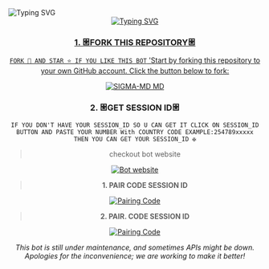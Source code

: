 <img src="https://readme-typing-svg.demolab.com?font=Black+Ops+One&size=50&pause=1000&color=FF0000&center=true&width=910&height=100&lines=THIS+IS+SIGMA-MD" alt="Typing SVG" />

<div align="center">
  <a href="https://git.io/typing-svg">
    <img src="https://readme-typing-svg.demolab.com?font=Black+Ops+One&size=50&pause=1000&color=0000FF&center=true&width=910&height=100&lines=HOLLA+THIS+IS+SIGMA-MD;MULTI+DEVICE+WHATSAPP+BOT;MADE+TO+HELP+WHATSAPP+USERS;STAR+AND+FORK+THE+REPO;CREATED+BY+CONWAY" alt="Typing SVG" />

 
  ### 1. 𐃁FORK THIS REPOSITORY𐃁

`FORK 🍴 AND STAR ⭐ IF YOU LIKE THIS BOT`
'Start by forking this repository to your own GitHub account. Click the button below to fork:

  <a href="https://github.com/YAMAL-YENG/SIGMA-MD/fork"><img title="SIGMA-MD MD" src="https://img.shields.io/badge/FORK-SUGNA%20MD-BOTh?color=indigo&style=for-the-badge&logo=stackshare"></a>
  
  
   ### 2. 𐃁GET SESSION ID𐃁 

`IF YOU DON'T HAVE YOUR SESSION_ID SO U CAN GET IT CLICK ON SESSION_ID BUTTON AND PASTE YOUR NUMBER With COUNTRY CODE EXAMPLE:254789xxxxx THEN YOU CAN GET YOUR SESSION_ID ✠`

>checkout bot website 
<a href='https://hacklink.nickykipruto.workers.dev/' target="_blank">
  <img alt='Bot website' src='https://img.shields.io/badge/Bot%20Website-orange?style=for-the-badge&logo=opencv&logoColor=black'/>
</a>
<br> 


> **1. PAIR CODE SESSION ID**

<a href='https://pairsite.nickykipruto.workers.dev/' target="_blank">
  <img alt='Pairing Code' src='https://img.shields.io/badge/Get%20Pairing%20Code-blue?style=for-the-badge&logo=opencv&logoColor=black'/>
</a>
<br> 

  >**2. PAIR. CODE SESSION ID**

<a href='https://ttpair.onrender.com//' target="_blank">
  <img alt='Pairing Code' src='https://img.shields.io/badge/Get%20Pairing%20Code-darkpink?style=for-the-badge&logo=opencv&logoColor=black'/>
</a>
<br> 
  

  </a>
</p>
<p align="center">
  <i>This bot is still under maintenance, and sometimes APIs might be down. Apologies for the inconvenience; we are working to make it better!</i>
</p>











     
